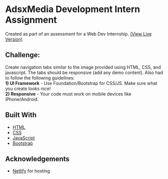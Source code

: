 # AdsxMedia Development Intern Assignment
Created as part of an assessment for a Web Dev Internship. <a href="https://accordion-to-tabs.netlify.app/">\(View Live Version\)</a>
&nbsp;
## Challenge:
Create navigation tabs similar to the image provided using HTML, CSS, and javascript. The tabs should be responsive (add any demo content).
Also had to follow the following guidelines:<br>
**1) UI Framework** - Use Foundation/Bootstrap for CSS/JS. Make sure what you create looks nice!<br>
**2) Responsive** - Your code must work on mobile devices like iPhone/Android.
&nbsp;
## Built With
- [HTML](https://developer.mozilla.org/en-US/docs/Web/HTML)
- [CSS](https://developer.mozilla.org/en-US/docs/Web/CSS)
- [JavaScript](https://developer.mozilla.org/en-US/docs/Web/JavaScript)
- [Bootstrap](https://getbootstrap.com/)
&nbsp;
## Acknowledgements
- [Netlify](https://www.netlify.com/) for hosting

